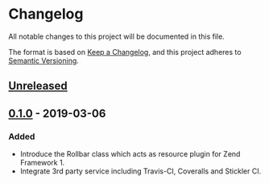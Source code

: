 # Changelog
All notable changes to this project will be documented in this file.

The format is based on [Keep a Changelog](https://keepachangelog.com/en/1.0.0/),
and this project adheres to [Semantic Versioning](https://semver.org/spec/v2.0.0.html).

## [Unreleased]

## [0.1.0] - 2019-03-06
### Added
- Introduce the Rollbar class which acts as resource plugin for Zend Framework 1.
- Integrate 3rd party service including Travis-CI, Coveralls and Stickler
CI.

[Unreleased]: https://github.com/Gasol/zend-rollbar-resource/commits/master
[0.1.0]: https://github.com/Gasol/zend-rollbar-resource/tags/0.1.0
